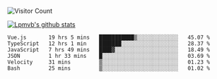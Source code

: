 ![Visitor Count](https://profile-counter.glitch.me/Lpmvb/count.svg)

[![Lpmvb's github stats](https://github-readme-stats.vercel.app/api?username=lpmvb&show_icons=true&title_color=fff&icon_color=79ff97&text_color=9f9f9f&bg_color=151515)](https://github.com/anuraghazra/github-readme-stats)

<!--
Here are some ideas to get you started:

- 🔭 I’m currently working on ...
- 🌱 I’m currently learning ...
- 👯 I’m looking to collaborate on ...
- 🤔 I’m looking for help with ...
- 💬 Ask me about ...
- 📫 How to reach me: ...
- 😄 Pronouns: ...
- ⚡ Fun fact: ...
-->

<!--START_SECTION:waka-->

```text
Vue.js       19 hrs 5 mins   ███████████▒░░░░░░░░░░░░░   45.07 %
TypeScript   12 hrs 1 min    ███████░░░░░░░░░░░░░░░░░░   28.37 %
JavaScript   7 hrs 49 mins   ████▓░░░░░░░░░░░░░░░░░░░░   18.49 %
JSON         1 hr 33 mins    █░░░░░░░░░░░░░░░░░░░░░░░░   03.69 %
Velocity     31 mins         ▒░░░░░░░░░░░░░░░░░░░░░░░░   01.23 %
Bash         25 mins         ▒░░░░░░░░░░░░░░░░░░░░░░░░   01.02 %
```

<!--END_SECTION:waka-->

